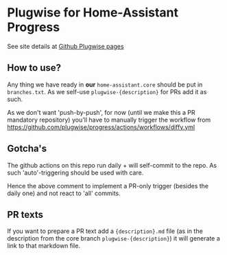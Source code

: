 # Plugwise for Home-Assistant Progress

See site details at [Github Plugwise pages](https://plugwise.github.io/progress/)

## How to use?

Any thing we have ready in **our** `home-assistant.core` should be put in `branches.txt`. As we self-use `plugwise-{description}` for PRs add it as such.

As we don't want 'push-by-push', for now (until we make this a PR mandatory repository)  you'll have to manually trigger the workflow from https://github.com/plugwise/progress/actions/workflows/diffy.yml

## Gotcha's

The github actions on this repo run daily + will self-commit to the repo. As such 'auto'-triggering should be used with care.

Hence the above comment to implement a PR-only trigger (besides the daily one) and not react to 'all' commits.

## PR texts

If you want to prepare a PR text add a `{description}.md` file (as in the description from the core branch `plugwise-{description}`) it will generate a link to that markdown file.
